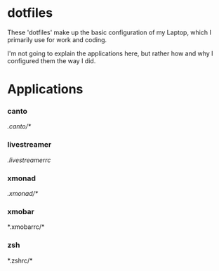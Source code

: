 dotfiles
========

These 'dotfiles' make up the basic configuration of my Laptop,
which I primarily use for work and coding.

I'm not going to explain the applications here,
but rather how and why I configured them the way I did.

Applications
============

### canto
*.canto\/\**
### livestreamer
*.livestreamerrc*
### xmonad
*.xmonad\/\**
### xmobar
*.xmobarrc\/\*
### zsh
*.zshrc\/\*
